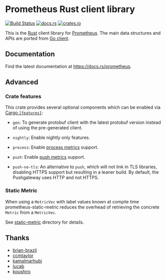 # Prometheus Rust client library

[![Build Status](https://github.com/tikv/rust-prometheus/actions/workflows/rust.yml/badge.svg)](https://github.com/tikv/rust-prometheus/actions/workflows/rust.yml)
[![docs.rs](https://docs.rs/prometheus/badge.svg)](https://docs.rs/prometheus)
[![crates.io](https://img.shields.io/crates/v/prometheus.svg)](https://crates.io/crates/prometheus)

This is the [Rust](https://www.rust-lang.org) client library for
[Prometheus](http://prometheus.io). The main data structures and APIs are ported
from [Go client](https://github.com/prometheus/client_golang).

## Documentation

Find the latest documentation at <https://docs.rs/prometheus>.

## Advanced

### Crate features

This crate provides several optional components which can be enabled via [Cargo `[features]`](https://doc.rust-lang.org/cargo/reference/features.html):

- `gen`: To generate protobuf client with the latest protobuf version instead of
  using the pre-generated client.

- `nightly`: Enable nightly only features.

- `process`: Enable [process metrics](https://prometheus.io/docs/instrumenting/writing_clientlibs/#process-metrics) support.

- `push`: Enable [push metrics](https://prometheus.io/docs/instrumenting/pushing/) support.

- `push-no-tls`: An alternative to `push`, which will not link in TLS libraries, disabling HTTPS support but resulting in a leaner build.
   By default, the Pushgateway uses HTTP and not HTTPS.

### Static Metric

When using a `MetricVec` with label values known at compile time
prometheus-static-metric reduces the overhead of retrieving the concrete
`Metric` from a `MetricVec`.

See [static-metric](./static-metric) directory for details.

## Thanks

- [brian-brazil](https://github.com/brian-brazil)
- [ccmtaylor](https://github.com/ccmtaylor)
- [kamalmarhubi](https://github.com/kamalmarhubi)
- [lucab](https://github.com/lucab)
- [koushiro](https://github.com/koushiro)
